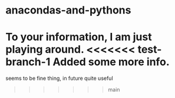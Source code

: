 # anacondas-and-pythons

To your information, I am just playing around.
<<<<<<< test-branch-1
Added some more info.
=======

seems to be fine thing, in future quite useful
>>>>>>> main
